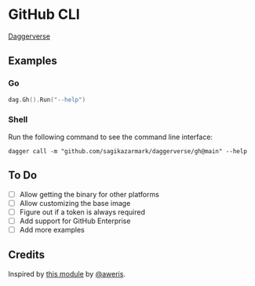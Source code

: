 # GitHub CLI

[Daggerverse](https://daggerverse.dev/mod/github.com/sagikazarmark/daggerverse/gh)

## Examples

### Go

```go
dag.Gh().Run("--help")
```

### Shell

Run the following command to see the command line interface:

```shell
dagger call -m "github.com/sagikazarmark/daggerverse/gh@main" --help
```

## To Do

- [ ] Allow getting the binary for other platforms
- [ ] Allow customizing the base image
- [ ] Figure out if a token is always required
- [ ] Add support for GitHub Enterprise
- [ ] Add more examples

## Credits

Inspired by [this module](https://github.com/aweris/daggerverse/tree/main/gh) by [@aweris](https://github.com/aweris).
